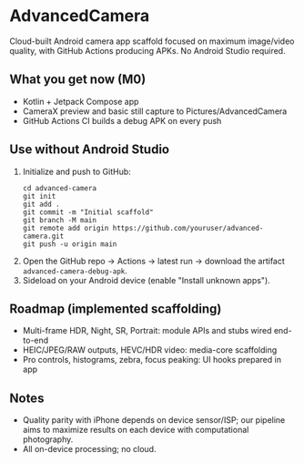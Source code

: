 # AdvancedCamera

Cloud-built Android camera app scaffold focused on maximum image/video quality, with GitHub Actions producing APKs. No Android Studio required.

## What you get now (M0)
- Kotlin + Jetpack Compose app
- CameraX preview and basic still capture to Pictures/AdvancedCamera
- GitHub Actions CI builds a debug APK on every push

## Use without Android Studio
1. Initialize and push to GitHub:
   ```
   cd advanced-camera
   git init
   git add .
   git commit -m "Initial scaffold"
   git branch -M main
   git remote add origin https://github.com/youruser/advanced-camera.git
   git push -u origin main
   ```
2. Open the GitHub repo -> Actions -> latest run -> download the artifact `advanced-camera-debug-apk`.
3. Sideload on your Android device (enable "Install unknown apps").

## Roadmap (implemented scaffolding)
- Multi-frame HDR, Night, SR, Portrait: module APIs and stubs wired end-to-end
- HEIC/JPEG/RAW outputs, HEVC/HDR video: media-core scaffolding
- Pro controls, histograms, zebra, focus peaking: UI hooks prepared in app

## Notes
- Quality parity with iPhone depends on device sensor/ISP; our pipeline aims to maximize results on each device with computational photography.
- All on-device processing; no cloud.
